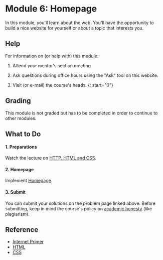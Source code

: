 # Module 6: Homepage

In this module, you'll learn about the web. You'll have the opportunity to build a nice website for yourself or about a topic that interests you.


## Help

For information on (or help with) this module:

1. Attend your mentor's section meeting.

1. Ask questions during office hours using the "Ask" tool on this website.

1. Visit (or e-mail) the course's heads.
{: start="0"}


## Grading

This module is not graded but has to be completed in order to continue to other modules.


## What to Do

#### 1. Preparations

Watch the lecture on [HTTP, HTML and CSS](/lectures/http).

#### 2. Homepage

Implement [Homepage](/problems/homepage).

#### 3. Submit

You can submit your solutions on the problem page linked above. Before submitting, keep in mind the course's policy on [academic honesty](/syllabus#samenwerken-fraude-en-plagiaat) (like plagiarism).


## Reference

- [Internet Primer](https://www.youtube.com/watch?v=04GztBlVo_s)
- [HTML](https://www.youtube.com/watch?v=YK78KhMf7bs)
- [CSS](https://www.youtube.com/watch?v=Ub3FKU21ubk)
